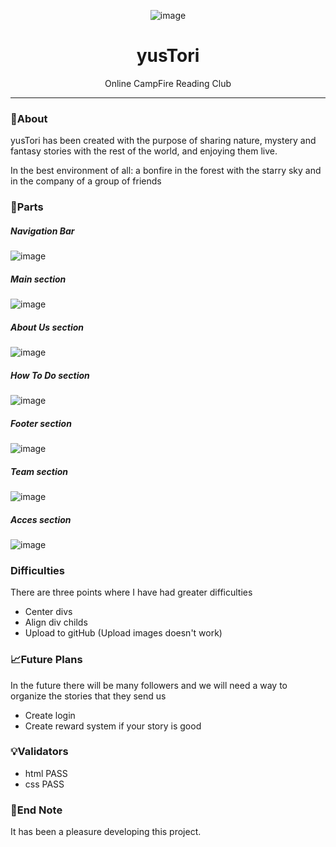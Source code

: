 <div align="center">

![image](https://user-images.githubusercontent.com/45402163/170821814-07954d69-fac6-494c-beba-afc5a74424ce.png)

</div>

<h1 align="center">yusTori</h1>

 <p align="center">
    Online CampFire Reading Club
 </p>

<hr />

### 🧐About

yusTori has been created with the purpose of sharing nature, mystery and fantasy stories with the rest of the world, and enjoying them live.

In the best environment of all: a bonfire in the forest with the starry sky and in the company of a group of friends

### 🚀Parts

##### Navigation Bar
![image](https://user-images.githubusercontent.com/45402163/170821673-65c9d475-6745-4395-bbc0-82e4cb0585bd.png)

##### Main section
![image](https://user-images.githubusercontent.com/45402163/170821842-24dead57-b4ad-466f-8b0f-344502aa23d4.png)

##### About Us section
![image](https://user-images.githubusercontent.com/45402163/170821707-0788098e-377a-485c-8a9c-34cc3985aaec.png)

##### How To Do section
![image](https://user-images.githubusercontent.com/45402163/170821718-6805868b-c629-4e0a-9dee-18e3f630d40b.png)

##### Footer section
![image](https://user-images.githubusercontent.com/45402163/170821728-6fd77998-1eca-4867-a5b1-1ea593dcd3e0.png)

##### Team section
![image](https://user-images.githubusercontent.com/45402163/170821866-6517b1d0-f545-46ae-8704-5f4235b9c8d7.png)

##### Acces section
![image](https://user-images.githubusercontent.com/45402163/170821752-93060c8f-901c-405c-9c82-ee0230d54f81.png)

### Difficulties

There are three points where I have had greater difficulties
-   Center divs
-   Align div childs
-   Upload to gitHub (Upload images doesn't work)

### 📈Future Plans

In the future there will be many followers and we will need a way to organize the stories that they send us

-   Create login
-   Create reward system if your story is good
		
### 💡Validators

- html PASS
- css PASS
		
### 👋End Note

It has been a pleasure developing this project.	

